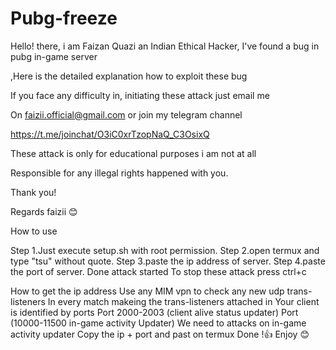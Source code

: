 # Pubg-freeze

Hello! there, i am Faizan Quazi an Indian Ethical Hacker, I've found a bug in pubg in-game server

,Here is the detailed explanation how to exploit these bug

If you face any difficulty in, initiating these attack just email me

On faizii.official@gmail.com or join my telegram channel 



https://t.me/joinchat/O3iC0xrTzopNaQ_C3OsixQ



These attack is only for educational purposes i am not at all 

Responsible for any illegal rights happened with you.

Thank you! 

Regards faizii 😊

How to use 

Step 1.Just execute setup.sh with root permission.
Step 2.open termux and type "tsu" without quote.
Step 3.paste the ip address of server.
Step 4.paste the port of server.
Done attack started 
To stop these attack press ctrl+c

How to get the ip address
Use any MIM vpn to check any new udp trans-listeners
In every match makeing the trans-listeners attached in
Your client is identified by ports
Port 2000-2003 (client alive status updater)
Port (10000-11500 in-game activity Updater)
We need to attacks on in-game activity updater
Copy the ip + port and  past on termux 
Done !👍 Enjoy 😊 


 
